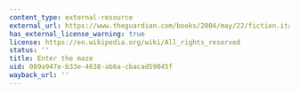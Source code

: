 ```yaml
---
content_type: external-resource
external_url: https://www.theguardian.com/books/2004/may/22/fiction.italocalvino
has_external_license_warning: true
license: https://en.wikipedia.org/wiki/All_rights_reserved
status: ''
title: Enter the maze
uid: 089a947e-b33e-4638-ab6a-cbacad59045f
wayback_url: ''
---
```

